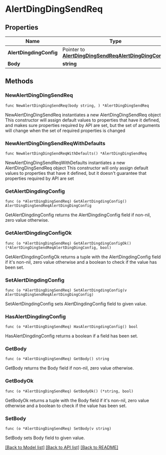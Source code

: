 # AlertDingDingSendReq

## Properties

Name | Type | Description | Notes
------------ | ------------- | ------------- | -------------
**AlertDingdingConfig** | Pointer to [**AlertDingDingSendReqAlertDingDingConfig**](AlertDingDingSendReqAlertDingDingConfig.md) |  | [optional] 
**Body** | **string** |  | 

## Methods

### NewAlertDingDingSendReq

`func NewAlertDingDingSendReq(body string, ) *AlertDingDingSendReq`

NewAlertDingDingSendReq instantiates a new AlertDingDingSendReq object
This constructor will assign default values to properties that have it defined,
and makes sure properties required by API are set, but the set of arguments
will change when the set of required properties is changed

### NewAlertDingDingSendReqWithDefaults

`func NewAlertDingDingSendReqWithDefaults() *AlertDingDingSendReq`

NewAlertDingDingSendReqWithDefaults instantiates a new AlertDingDingSendReq object
This constructor will only assign default values to properties that have it defined,
but it doesn't guarantee that properties required by API are set

### GetAlertDingdingConfig

`func (o *AlertDingDingSendReq) GetAlertDingdingConfig() AlertDingDingSendReqAlertDingDingConfig`

GetAlertDingdingConfig returns the AlertDingdingConfig field if non-nil, zero value otherwise.

### GetAlertDingdingConfigOk

`func (o *AlertDingDingSendReq) GetAlertDingdingConfigOk() (*AlertDingDingSendReqAlertDingDingConfig, bool)`

GetAlertDingdingConfigOk returns a tuple with the AlertDingdingConfig field if it's non-nil, zero value otherwise
and a boolean to check if the value has been set.

### SetAlertDingdingConfig

`func (o *AlertDingDingSendReq) SetAlertDingdingConfig(v AlertDingDingSendReqAlertDingDingConfig)`

SetAlertDingdingConfig sets AlertDingdingConfig field to given value.

### HasAlertDingdingConfig

`func (o *AlertDingDingSendReq) HasAlertDingdingConfig() bool`

HasAlertDingdingConfig returns a boolean if a field has been set.

### GetBody

`func (o *AlertDingDingSendReq) GetBody() string`

GetBody returns the Body field if non-nil, zero value otherwise.

### GetBodyOk

`func (o *AlertDingDingSendReq) GetBodyOk() (*string, bool)`

GetBodyOk returns a tuple with the Body field if it's non-nil, zero value otherwise
and a boolean to check if the value has been set.

### SetBody

`func (o *AlertDingDingSendReq) SetBody(v string)`

SetBody sets Body field to given value.



[[Back to Model list]](../README.md#documentation-for-models) [[Back to API list]](../README.md#documentation-for-api-endpoints) [[Back to README]](../README.md)


